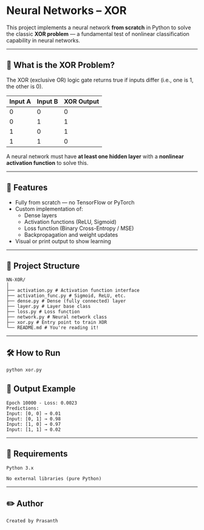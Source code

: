 # Neural Networks – XOR

This project implements a neural network **from scratch** in Python to solve the classic **XOR problem** — a fundamental test of nonlinear classification capability in neural networks.

---

## 🧠 What is the XOR Problem?

The XOR (exclusive OR) logic gate returns true if inputs differ (i.e., one is 1, the other is 0).

| Input A | Input B | XOR Output |
|---------|---------|------------|
|    0    |    0    |     0      |
|    0    |    1    |     1      |
|    1    |    0    |     1      |
|    1    |    1    |     0      |

A neural network must have **at least one hidden layer** with a **nonlinear activation function** to solve this.

---

## 🚀 Features

- Fully from scratch — no TensorFlow or PyTorch
- Custom implementation of:
  - Dense layers
  - Activation functions (ReLU, Sigmoid)
  - Loss function (Binary Cross-Entropy / MSE)
  - Backpropagation and weight updates
- Visual or print output to show learning

---

## 📂 Project Structure

```
NN-XOR/
│
├── activation.py # Activation function interface
├── activation_func.py # Sigmoid, ReLU, etc.
├── dense.py # Dense (fully connected) layer
├── layer.py # Layer base class
├── loss.py # Loss function
├── network.py # Neural network class
├── xor.py # Entry point to train XOR
└── README.md # You're reading it!
```

---

## 🛠️ How to Run

```bash
python xor.py
```
## 🧪 Output Example

```
Epoch 10000 - Loss: 0.0023
Predictions:
Input: [0, 0] → 0.01
Input: [0, 1] → 0.98
Input: [1, 0] → 0.97
Input: [1, 1] → 0.02

```
---

## 🧰 Requirements
```
Python 3.x

No external libraries (pure Python)
```

---

## ✏️ Author
```
Created by Prasanth
```

